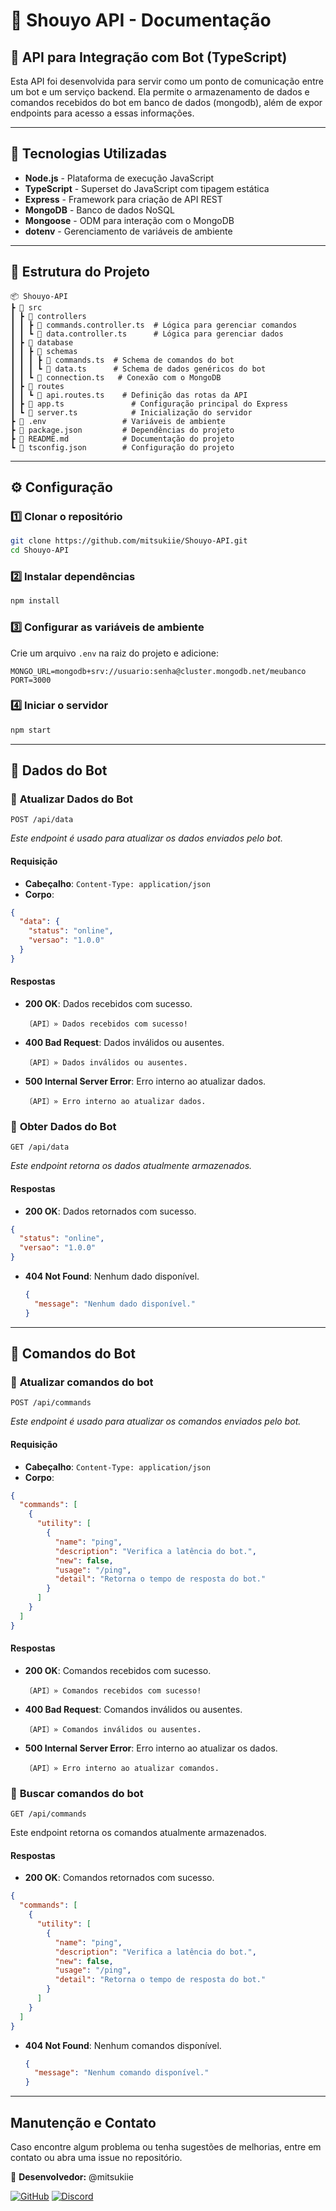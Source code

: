 # 📌 Shouyo API - Documentação

## 📖 API para Integração com Bot (TypeScript)
Esta API foi desenvolvida para servir como um ponto de comunicação entre um bot e um serviço backend. Ela permite o armazenamento de dados e comandos recebidos do bot em banco de dados (mongodb), além de expor endpoints para acesso a essas informações.

---

## 🚀 Tecnologias Utilizadas
- **Node.js** - Plataforma de execução JavaScript
- **TypeScript** - Superset do JavaScript com tipagem estática
- **Express** - Framework para criação de API REST
- **MongoDB** - Banco de dados NoSQL
- **Mongoose** - ODM para interação com o MongoDB
- **dotenv** - Gerenciamento de variáveis de ambiente

---

## 📂 Estrutura do Projeto

```
📦 Shouyo-API
┣ 📂 src
┃ ┣ 📂 controllers
┃ ┃ ┣ 📜 commands.controller.ts  # Lógica para gerenciar comandos
┃ ┃ ┗ 📜 data.controller.ts      # Lógica para gerenciar dados
┃ ┣ 📂 database
┃ ┃ ┣ 📂 schemas
┃ ┃ ┃ ┣ 📜 commands.ts  # Schema de comandos do bot
┃ ┃ ┃ ┗ 📜 data.ts      # Schema de dados genéricos do bot
┃ ┃ ┗ 📜 connection.ts   # Conexão com o MongoDB
┃ ┣ 📂 routes
┃ ┃ ┗ 📜 api.routes.ts    # Definição das rotas da API
┃ ┣ 📜 app.ts               # Configuração principal do Express
┃ ┗ 📜 server.ts            # Inicialização do servidor
┣ 📜 .env                 # Variáveis de ambiente
┣ 📜 package.json         # Dependências do projeto
┣ 📜 README.md            # Documentação do projeto
┗ 📜 tsconfig.json        # Configuração do projeto
```

---

## ⚙️ Configuração

### 1️⃣ Clonar o repositório
```sh
git clone https://github.com/mitsukiie/Shouyo-API.git
cd Shouyo-API
```

### 2️⃣ Instalar dependências
```sh
npm install
```

### 3️⃣ Configurar as variáveis de ambiente
Crie um arquivo `.env` na raiz do projeto e adicione:
```env
MONGO_URL=mongodb+srv://usuario:senha@cluster.mongodb.net/meubanco
PORT=3000
```

### 4️⃣ Iniciar o servidor
```sh
npm start
```

---

## 📌 **Dados do Bot**

### 🔹 **Atualizar Dados do Bot**
```http
POST /api/data
```
*Este endpoint é usado para atualizar os dados enviados pelo bot.*

#### Requisição
- **Cabeçalho**: `Content-Type: application/json`
- **Corpo**:
```json
{
  "data": {
    "status": "online",
    "versao": "1.0.0"
  }
}
```

#### Respostas
- **200 OK**: Dados recebidos com sucesso.
  ```text
  〔API〕» Dados recebidos com sucesso!
  ```
- **400 Bad Request**: Dados inválidos ou ausentes.
  ```text
  〔API〕» Dados inválidos ou ausentes.
  ```
- **500 Internal Server Error**: Erro interno ao atualizar dados.
  ```text
  〔API〕» Erro interno ao atualizar dados.
  ```


### 🔹 **Obter Dados do Bot**
```http
GET /api/data
```
*Este endpoint retorna os dados atualmente armazenados.*

#### Respostas
- **200 OK**: Dados retornados com sucesso.
```json
{
  "status": "online",
  "versao": "1.0.0"
}
```
- **404 Not Found**: Nenhum dado disponível.
  ```json
  {
    "message": "Nenhum dado disponível."
  }
  ```

---

## 📌 **Comandos do Bot**

### 🔹 **Atualizar comandos do bot**
```http
POST /api/commands
```
*Este endpoint é usado para atualizar os comandos enviados pelo bot.*

#### Requisição
- **Cabeçalho**: `Content-Type: application/json`
- **Corpo**:
```json
{
  "commands": [
    {
      "utility": [
        {
          "name": "ping",
          "description": "Verifica a latência do bot.",
          "new": false,
          "usage": "/ping",
          "detail": "Retorna o tempo de resposta do bot."
        }
      ]
    }
  ]
}
```

#### Respostas
- **200 OK**: Comandos recebidos com sucesso.
  ```text
  〔API〕» Comandos recebidos com sucesso!
  ```
- **400 Bad Request**: Comandos inválidos ou ausentes.
  ```text
  〔API〕» Comandos inválidos ou ausentes.
  ```
- **500 Internal Server Error**: Erro interno ao atualizar os dados.
  ```text
  〔API〕» Erro interno ao atualizar comandos.
  ```


### 🔹 **Buscar comandos do bot**
```http
GET /api/commands
```
Este endpoint retorna os comandos atualmente armazenados.

#### Respostas
- **200 OK**: Comandos retornados com sucesso.
```json
{
  "commands": [
    {
      "utility": [
        {
          "name": "ping",
          "description": "Verifica a latência do bot.",
          "new": false,
          "usage": "/ping",
          "detail": "Retorna o tempo de resposta do bot."
        }
      ]
    }
  ]
}
```
- **404 Not Found**: Nenhum comandos disponível.
  ```json
  {
    "message": "Nenhum comando disponível."
  }
  ```

---

## Manutenção e Contato
Caso encontre algum problema ou tenha sugestões de melhorias, entre em contato ou abra uma issue no repositório.

🔹 **Desenvolvedor:** @mitsukiie  

[![GitHub](https://img.shields.io/badge/GitHub-000?logo=github&logoColor=white)](https://github.com/mitsukiie)  [![Discord](https://img.shields.io/badge/Discord-5865F2?logo=discord&logoColor=white)](https://discord.com/users/1098021115571490947)  